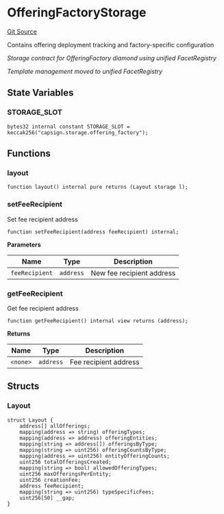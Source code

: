 # OfferingFactoryStorage
[Git Source](https://github.com/capsign/protocol/blob/dfa6820124c5610a6bfa06329447dbae7c24bc0a/src/Offerings/factory/storage/OfferingFactoryStorage.sol)

Contains offering deployment tracking and factory-specific configuration

*Storage contract for OfferingFactory diamond using unified FacetRegistry*

*Template management moved to unified FacetRegistry*


## State Variables
### STORAGE_SLOT

```solidity
bytes32 internal constant STORAGE_SLOT = keccak256("capsign.storage.offering_factory");
```


## Functions
### layout


```solidity
function layout() internal pure returns (Layout storage l);
```

### setFeeRecipient

Set fee recipient address


```solidity
function setFeeRecipient(address feeRecipient) internal;
```
**Parameters**

|Name|Type|Description|
|----|----|-----------|
|`feeRecipient`|`address`|New fee recipient address|


### getFeeRecipient

Get fee recipient address


```solidity
function getFeeRecipient() internal view returns (address);
```
**Returns**

|Name|Type|Description|
|----|----|-----------|
|`<none>`|`address`|Fee recipient address|


## Structs
### Layout

```solidity
struct Layout {
    address[] allOfferings;
    mapping(address => string) offeringTypes;
    mapping(address => address) offeringEntities;
    mapping(string => address[]) offeringsByType;
    mapping(string => uint256) offeringCountsByType;
    mapping(address => uint256) entityOfferingCounts;
    uint256 totalOfferingsCreated;
    mapping(string => bool) allowedOfferingTypes;
    uint256 maxOfferingsPerEntity;
    uint256 creationFee;
    address feeRecipient;
    mapping(string => uint256) typeSpecificFees;
    uint256[50] __gap;
}
```

